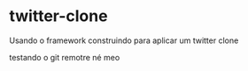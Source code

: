 # twitter-clone
Usando o framework construindo para aplicar um twitter clone 

testando o git remotre né meo
